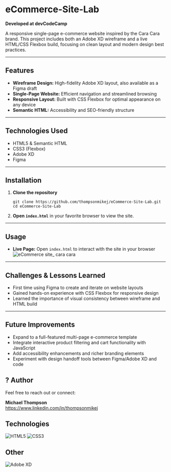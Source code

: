 # eCommerce-Site-Lab

**Developed at devCodeCamp**

A responsive single-page e-commerce website inspired by the Cara Cara brand. This project includes both an Adobe XD wireframe and a live HTML/CSS Flexbox build, focusing on clean layout and modern design best practices.

---

## Features

- **Wireframe Design:** High-fidelity Adobe XD layout, also available as a Figma draft
- **Single-Page Website:** Efficient navigation and streamlined browsing
- **Responsive Layout:** Built with CSS Flexbox for optimal appearance on any device
- **Semantic HTML:** Accessibility and SEO-friendly structure

---

## Technologies Used

- HTML5 & Semantic HTML
- CSS3 (Flexbox)
- Adobe XD
- Figma

---

## Installation

1. **Clone the repository**
    ```
    git clone https://github.com/thompsonmikej/eCommerce-Site-Lab.git
    cd eCommerce-Site-Lab
    ```
2. **Open `index.html`** in your favorite browser to view the site.

---

## Usage
- **Live Page:** Open `index.html` to interact with the site in your browser
![eCommerce site_ cara cara](https://github.com/user-attachments/assets/15308630-aa55-4eda-b0e8-c9d3ea7f68a1)

---

## Challenges & Lessons Learned

- First time using Figma to create and iterate on website layouts
- Gained hands-on experience with CSS Flexbox for responsive design
- Learned the importance of visual consistency between wireframe and HTML build

---

## Future Improvements

- Expand to a full-featured multi-page e-commerce template
- Integrate interactive product filtering and cart functionality with JavaScript
- Add accessibility enhancements and richer branding elements
- Experiment with design handoff tools between Figma/Adobe XD and code

## ? Author

Feel free to reach out or connect:

**Michael Thompson**  
https://www.linkedin.com/in/thompsonmikej  

 
## Technologies
![HTML5](https://img.shields.io/badge/html5-%23E34F26.svg?style=for-the-badge&logo=html5&logoColor=white)
![CSS3](https://img.shields.io/badge/css3-%231572B6.svg?style=for-the-badge&logo=css3&logoColor=white)

## Other
![Adobe XD](https://img.shields.io/badge/Adobe%20XD-470137?style=for-the-badge&logo=Adobe%20XD&logoColor=#FF61F6)

